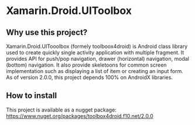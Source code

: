 # Xamarin.Droid.UIToolbox

## Why use this project?

Xamarin.Droid.UITooolbox (formely toolboox4droid) is Android class library used to create quickly single activity application with multiple fragment. It provides API for push/pop navigation, drawer (horizontal) navigation, modal (bottom) navigation. 
It also provide skeletoons for common screen implementation such as displaying a list of item or creating an input form.
As of version 2.0.0, this project depends 100% on AndroidX libraries.

## How to install

This project is available as a nugget package: https://www.nuget.org/packages/toolbox4droid.f10.net/2.0.0
